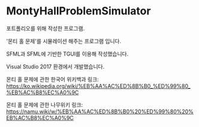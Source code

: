 # MontyHallProblemSimulator
포트폴리오를 위해 작성한 프로그램.

'몬티 홀 문제'를 시뮬레이션 해주는 프로그램 입니다.

SFML과 SFML에 기반한 TGUI를 이용해 작성했습니다.

Visual Studio 2017 환경에서 개발했습니다.

몬티 홀 문제에 관한 한국어 위키백과 링크: https://ko.wikipedia.org/wiki/%EB%AA%AC%ED%8B%B0_%ED%99%80_%EB%AC%B8%EC%A0%9C


몬티 홀 문제에 관한 나무위키 링크: https://namu.wiki/w/%EB%AA%AC%ED%8B%B0%20%ED%99%80%20%EB%AC%B8%EC%A0%9C
